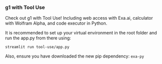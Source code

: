 ### g1 with Tool Use

Check out g1 with Tool Use! Including web access with Exa.ai, calculator with Wolfram Alpha, and code executor in Python.

It is recommended to set up your virtual environment in the root folder and run the app.py from there using:
~~~
streamlit run tool-use/app.py
~~~

Also, ensure you have downloaded the new pip dependency: ```exa-py```
